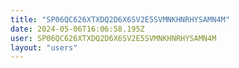 ```yaml
---
title: "SP06QC626XTXDQ2D6X6SV2E5SVMNKHNRHYSAMN4M"
date: 2024-05-06T16:06:58.195Z
user: SP06QC626XTXDQ2D6X6SV2E5SVMNKHNRHYSAMN4M
layout: "users"
---
```

    